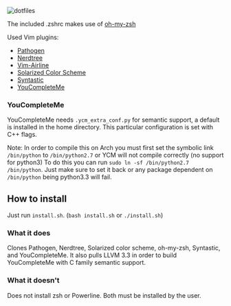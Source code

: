![dotfiles](http://i.imgur.com/w8KZCAs.png)


The included .zshrc makes use of [oh-my-zsh](https://github.com/robbyrussell/oh-my-zsh)

Used Vim plugins:
* [Pathogen](https://github.com/tpope/vim-pathogen)
* [Nerdtree](https://github.com/scrooloose/nerdtree)
* [Vim-Airline](https://github.com/bling/vim-airline)
* [Solarized Color Scheme](https://github.com/altercation/vim-colors-solarized)
* [Syntastic](https://github.com/scrooloose/syntastic)
* [YouCompleteMe](https://github.com/Valloric/YouCompleteMe)

### YouCompleteMe
YouCompleteMe needs `.ycm_extra_conf.py` for semantic support, a default is installed in the home directory.
This particular configuration is set with C++ flags.

Note: In order to compile this on Arch you must first set the symbolic link `/bin/python` to `/bin/python2.7` or YCM will not compile correctly (no support for python3)
To do this you can run `sudo ln -sf /bin/python2.7 /bin/python`. Just make sure to set it back or any package dependent on `/bin/python` being python3.3 will fail.

## How to install
Just run `install.sh`. (`bash install.sh` or `./install.sh`)
### What it does
Clones Pathogen, Nerdtree, Solarized color scheme, oh-my-zsh, Syntastic, and YouCompleteMe. It also pulls LLVM 3.3
in order to build YouCompleteMe with C family semantic support.

### What it doesn't
Does not install zsh or Powerline. Both must be installed by the user.
